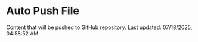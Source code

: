 # Auto Push File

Content that will be pushed to GitHub repository.
Last updated: 07/18/2025, 04:58:52 AM